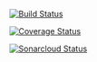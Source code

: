[![Build Status](https://travis-ci.org/JowJoris/Spotitube-JEE.svg?branch=master)](https://travis-ci.org/JowJoris/Spotitube-JEE)

[![Coverage Status](https://coveralls.io/repos/github/JowJoris/Spotitube-JEE/badge.svg?branch=master)](https://coveralls.io/github/JowJoris/Spotitube-JEE?branch=master)

[![Sonarcloud Status](https://sonarcloud.io/api/project_badges/measure?project=nl.han.dea.joris%3ASpotitube-JEE&metric=code_smells)](https://sonarcloud.io/dashboard?id=nl.han.dea.joris%3ASpotitube-JEE)
